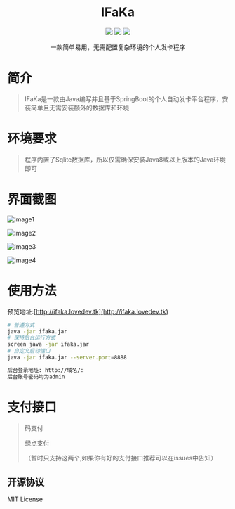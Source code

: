 <h1 align="center">
    IFaKa
</h1>

<p align="center">
	<img src='https://img.shields.io/badge/java-8.0+-success?style=for-the-badge'>
    <img src='https://img.shields.io/badge/version-1.0-blue?style=for-the-badge'>
    <img src='https://img.shields.io/badge/license-MIT-critical?style=for-the-badge'>
</p>

<p align="center">一款简单易用，无需配置复杂环境的个人发卡程序</p>

# 简介

> IFaKa是一款由Java编写并且基于SpringBoot的个人自动发卡平台程序，安装简单且无需安装额外的数据库和环境

# 环境要求

> 程序内置了Sqlite数据库，所以仅需确保安装Java8或以上版本的Java环境即可

# 界面截图

![image1](https://i.loli.net/2020/04/23/DecrHdX1yUK7WEP.png)

![image2](https://i.loli.net/2020/04/23/sVxjfhOdbHPWeCE.png)

![image3](https://i.loli.net/2020/04/23/uIEhfc24JKWRp9G.png)

![image4](https://i.loli.net/2020/04/23/VpXWkcqhm2EBKCb.png)

# 使用方法

预览地址:[http://ifaka.lovedev.tk](http://ifaka.lovedev.tk)

```bash
# 普通方式
java -jar ifaka.jar
# 保持后台运行方式
screen java -jar ifaka.jar
# 自定义启动端口
java -jar ifaka.jar --server.port=8888

后台登录地址: http://域名/:
后台账号密码均为admin
```

# 支付接口

> 码支付
>
> 绿点支付
>
> （暂时只支持这两个,如果你有好的支付接口推荐可以在issues中告知）

## 开源协议

MIT License